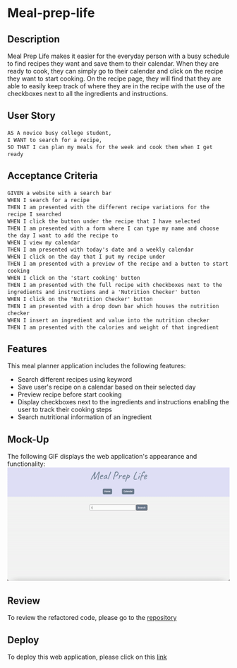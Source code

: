 # Meal-prep-life

## Description
Meal Prep Life makes it easier for the everyday person with a busy schedule to find recipes they want and save them to their calendar. When they are ready to cook, they can simply go to their calendar and click on the recipe they want to start cooking. On the recipe page, they will find that they are able to easily keep track of where they are in the recipe with the use of the checkboxes next to all the ingredients and instructions. 

## User Story
```
AS A novice busy college student, 
I WANT to search for a recipe,
SO THAT I can plan my meals for the week and cook them when I get ready
```

## Acceptance Criteria
```
GIVEN a website with a search bar
WHEN I search for a recipe
THEN I am presented with the different recipe variations for the recipe I searched
WHEN I click the button under the recipe that I have selected 
THEN I am presented with a form where I can type my name and choose the day I want to add the recipe to
WHEN I view my calendar
THEN I am presented with today's date and a weekly calendar
WHEN I click on the day that I put my recipe under
THEN I am presented with a preview of the recipe and a button to start cooking
WHEN I click on the 'start cooking' button
THEN I am presented with the full recipe with checkboxes next to the ingredients and instructions and a 'Nutrition Checker' button
WHEN I click on the 'Nutrition Checker' button
THEN I am presented with a drop down bar which houses the nutrition checker
WHEN I insert an ingredient and value into the nutrition checker
THEN I am presented with the calories and weight of that ingredient
```
## Features
This meal planner application includes the following features:
- Search different recipes using keyword
- Save user's recipe on a calendar based on their selected day
- Preview recipe before start cooking
- Display checkboxes next to the ingredients and instructions enabling the user to track their cooking steps
- Search nutritional information of an ingredient

## Mock-Up
The following GIF displays the web application's appearance and functionality:
![Meal Prep Life demo](./assets/images/meal-prep.gif)

## Review
To review the refactored code, please go to the [repository](https://github.com/sistaniabong/meal-prep-life)

## Deploy
To deploy this web application, please click on this [link](https://sistaniabong.github.io/meal-prep-life/)